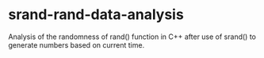 # srand-rand-data-analysis
Analysis of the randomness of rand() function in C++ after use of srand() to generate numbers based on current time.
